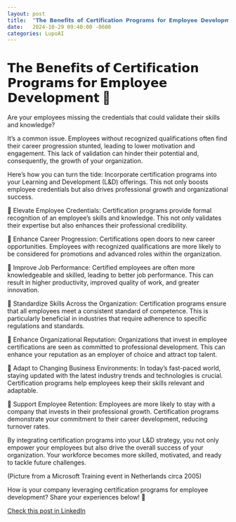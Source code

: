 ```yaml
---
layout: post
title:  "𝗧𝗵𝗲 𝗕𝗲𝗻𝗲𝗳𝗶𝘁𝘀 𝗼𝗳 𝗖𝗲𝗿𝘁𝗶𝗳𝗶𝗰𝗮𝘁𝗶𝗼𝗻 𝗣𝗿𝗼𝗴𝗿𝗮𝗺𝘀 𝗳𝗼𝗿 𝗘𝗺𝗽𝗹𝗼𝘆𝗲𝗲 𝗗𝗲𝘃𝗲𝗹𝗼𝗽𝗺𝗲𝗻𝘁 📜"
date:   2024-10-29 09:40:00 -0600
categories: LupoAI
---
```


# 𝗧𝗵𝗲 𝗕𝗲𝗻𝗲𝗳𝗶𝘁𝘀 𝗼𝗳 𝗖𝗲𝗿𝘁𝗶𝗳𝗶𝗰𝗮𝘁𝗶𝗼𝗻 𝗣𝗿𝗼𝗴𝗿𝗮𝗺𝘀 𝗳𝗼𝗿 𝗘𝗺𝗽𝗹𝗼𝘆𝗲𝗲 𝗗𝗲𝘃𝗲𝗹𝗼𝗽𝗺𝗲𝗻𝘁 📜

Are your employees missing the credentials that could validate their skills and knowledge?

It’s a common issue. Employees without recognized qualifications often find their career progression stunted, leading to lower motivation and engagement. This lack of validation can hinder their potential and, consequently, the growth of your organization.

Here’s how you can turn the tide: Incorporate certification programs into your Learning and Development (L&D) offerings. This not only boosts employee credentials but also drives professional growth and organizational success.

🔖 Elevate Employee Credentials: Certification programs provide formal recognition of an employee’s skills and knowledge. This not only validates their expertise but also enhances their professional credibility.

🔖 Enhance Career Progression: Certifications open doors to new career opportunities. Employees with recognized qualifications are more likely to be considered for promotions and advanced roles within the organization.

🔖 Improve Job Performance: Certified employees are often more knowledgeable and skilled, leading to better job performance. This can result in higher productivity, improved quality of work, and greater innovation.

🔖 Standardize Skills Across the Organization: Certification programs ensure that all employees meet a consistent standard of competence. This is particularly beneficial in industries that require adherence to specific regulations and standards.

🔖 Enhance Organizational Reputation: Organizations that invest in employee certifications are seen as committed to professional development. This can enhance your reputation as an employer of choice and attract top talent.

🔖 Adapt to Changing Business Environments: In today’s fast-paced world, staying updated with the latest industry trends and technologies is crucial. Certification programs help employees keep their skills relevant and adaptable.

🔖 Support Employee Retention: Employees are more likely to stay with a company that invests in their professional growth. Certification programs demonstrate your commitment to their career development, reducing turnover rates.

By integrating certification programs into your L&D strategy, you not only empower your employees but also drive the overall success of your organization. Your workforce becomes more skilled, motivated, and ready to tackle future challenges.

(Picture from a Microsoft Training event in Netherlands circa 2005)

How is your company leveraging certification programs for employee development? Share your experiences below! 💬

[Check this post in LinkedIn](https://www.linkedin.com/posts/xmorera_employeedevelopment-certificationprograms-activity-7257023396884942849-TGrX?utm_source=share&utm_medium=member_desktop)